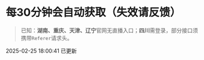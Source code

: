 # 每30分钟会自动获取（失效请反馈）
> 已知：**湖南、重庆、天津、辽宁**官网无直播入口；**四川**需登录，部分接口须携带`Referer`请求头。

2025-02-25 18:00:41 已更新